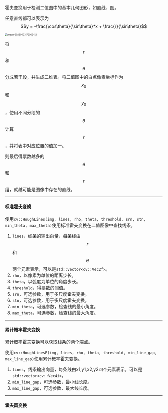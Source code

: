 霍夫变换用于检测二值图中的基本几何图形，如直线、圆。

任意直线都可以表示为$$y = -\frac{\cos\theta}{\sin\theta}*x + \frac{r}{\sin\theta}$$

<img src="./../../../../../999.Asset/image-20230403172003412.png" alt="image-20230403172003412" style="zoom: 50%;" />

将$$r$$和$$\theta$$分成若干段，并生成二维表。将二值图中的白点像素坐标作为$$x_0$$和$$y_0$$，使用不同分段的$$\theta$$计算$$r$$，并将表中对应位置的值加一。

则最后得票数越多的$$\theta$$和$$r$$组，就越可能是图像中存在的直线。

---

#### 标准霍夫变换

使用`cv::HoughLines(img, lines, rho, theta, threshold, srn, stn, min_theta, max_theta)`使用标准霍夫变换在二值图像中查找线条。

1. `lines`，线条的输出向量，每条线由$$r$$和$$\theta$$两个元素表示，可以是`std::vector<cv::Vec2f>`。
2. `rho`，以像素为单位的距离步长。
3. `theta`，以弧度为单位的角度步长。
4. `threshold`，得票数的阈值。 
5. `srn`，可选参数，用于多尺度霍夫变换。
6. `stn`，可选参数，用于多尺度霍夫变换。
7. `min_theta`，可选参数，检查线的最小角度。
8. `max_theta`，可选参数，检查线的最大角度。

---

#### 累计概率霍夫变换

累计概率霍夫变换可以获取线条的两个端点。

使用`cv::HoughLinesP(img, lines, rho, theta, threshold, min_line_gap, max_line_gap)`使用累计概率霍夫变换。

1. `lines`，线条输出向量，每条线由x1,y1,x2,y2四个元素表示，可以是`std::vector<cv::Vec4i>`。
2. `min_line_gap`，可选参数，最小线长度。
3. `max_line_gap`，可选参数，最大线长度。

---

#### 霍夫圆变换

